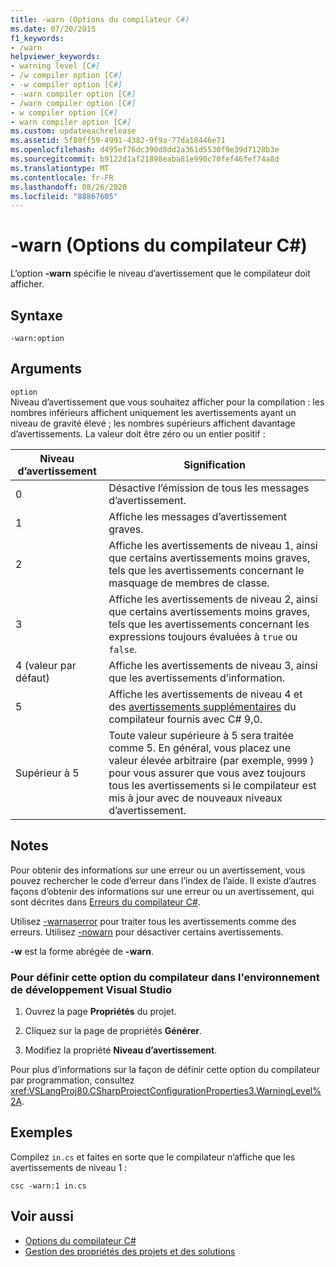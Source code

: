 ```yaml
---
title: -warn (Options du compilateur C#)
ms.date: 07/20/2015
f1_keywords:
- /warn
helpviewer_keywords:
- warning level [C#]
- /w compiler option [C#]
- -w compiler option [C#]
- -warn compiler option [C#]
- /warn compiler option [C#]
- w compiler option [C#]
- warn compiler option [C#]
ms.custom: updateeachrelease
ms.assetid: 5f80ff59-4991-4382-9f9a-77da18446e71
ms.openlocfilehash: d495ef76dc390d8dd2a361d5530f9e39d7128b3e
ms.sourcegitcommit: b9122d1af21898eaba81e990c70fef46fef74a8d
ms.translationtype: MT
ms.contentlocale: fr-FR
ms.lasthandoff: 08/26/2020
ms.locfileid: "88867605"
---
```

# <a name="-warn-c-compiler-options"></a>-warn (Options du compilateur C#)
L’option **-warn** spécifie le niveau d’avertissement que le compilateur doit afficher.  
  
## <a name="syntax"></a>Syntaxe  
  
```console  
-warn:option  
```  
  
## <a name="arguments"></a>Arguments  
 `option`  
 Niveau d’avertissement que vous souhaitez afficher pour la compilation : les nombres inférieurs affichent uniquement les avertissements ayant un niveau de gravité élevé ; les nombres supérieurs affichent davantage d’avertissements. La valeur doit être zéro ou un entier positif :

|Niveau d’avertissement|Signification|
|-------------------|-------------|
|0|Désactive l’émission de tous les messages d’avertissement.|
|1|Affiche les messages d’avertissement graves.|  
|2|Affiche les avertissements de niveau 1, ainsi que certains avertissements moins graves, tels que les avertissements concernant le masquage de membres de classe.|  
|3|Affiche les avertissements de niveau 2, ainsi que certains avertissements moins graves, tels que les avertissements concernant les expressions toujours évaluées à `true` ou `false`.|  
|4 (valeur par défaut)|Affiche les avertissements de niveau 3, ainsi que les avertissements d’information.|
|5|Affiche les avertissements de niveau 4 et des [avertissements supplémentaires](https://github.com/dotnet/roslyn/blob/a6013f3213c902c0973b2d371c3007217d610533/docs/compilers/CSharp/Warnversion%20Warning%20Waves.md) du compilateur fournis avec C# 9,0.|
|Supérieur à 5|Toute valeur supérieure à 5 sera traitée comme 5. En général, vous placez une valeur élevée arbitraire (par exemple, `9999` ) pour vous assurer que vous avez toujours tous les avertissements si le compilateur est mis à jour avec de nouveaux niveaux d’avertissement.|
  
## <a name="remarks"></a>Notes  
 Pour obtenir des informations sur une erreur ou un avertissement, vous pouvez rechercher le code d’erreur dans l’index de l’aide. Il existe d’autres façons d’obtenir des informations sur une erreur ou un avertissement, qui sont décrites dans [Erreurs du compilateur C#](../compiler-messages/index.md).  
  
 Utilisez [-warnaserror](./warnaserror-compiler-option.md) pour traiter tous les avertissements comme des erreurs. Utilisez [-nowarn](./nowarn-compiler-option.md) pour désactiver certains avertissements.  
  
 **-w** est la forme abrégée de **-warn**.  
  
### <a name="to-set-this-compiler-option-in-the-visual-studio-development-environment"></a>Pour définir cette option du compilateur dans l'environnement de développement Visual Studio  
  
1. Ouvrez la page **Propriétés** du projet.  
  
2. Cliquez sur la page de propriétés **Générer**.  
  
3. Modifiez la propriété **Niveau d’avertissement**.  
  
 Pour plus d’informations sur la façon de définir cette option du compilateur par programmation, consultez <xref:VSLangProj80.CSharpProjectConfigurationProperties3.WarningLevel%2A>.  
  
## <a name="example"></a>Exemples  
 Compilez `in.cs` et faites en sorte que le compilateur n’affiche que les avertissements de niveau 1 :  
  
```console  
csc -warn:1 in.cs  
```  
  
## <a name="see-also"></a>Voir aussi

- [Options du compilateur C#](./index.md)
- [Gestion des propriétés des projets et des solutions](/visualstudio/ide/managing-project-and-solution-properties)
